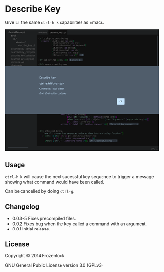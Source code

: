 # Describe Key

Give LT the same `ctrl-h k` capabilities as Emacs.

![Describe Key in action](dk.png)

## Usage

`ctrl-h k` will cause the next sucessful key sequence to trigger a message showing what command would have been called.

Can be cancelled by doing `ctrl-g`.

## Changelog

* 0.0.3-5 Fixes precompiled files.
* 0.0.2 Fixes bug when the key called a command with an argument.
* 0.0.1 Initial release.

## License

Copyright © 2014 Frozenlock

GNU General Public License version 3.0 (GPLv3)
